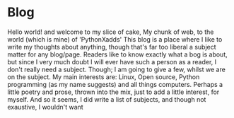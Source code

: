 # Blog

Hello world! and welcome to my slice of cake, My chunk of web, to the world (which is mine) of 'PythonXadds' This blog is a place where I like to write my thoughts about anything, though that's far too liberal a subject matter for any blog/page. Readers like to know exactly what a bog is about, but since I very much doubt I will ever have such a person as a reader, I don't really need a subject. Though; I am going to give a few, whilst we are on the subject. My main interests are: Linux, Open source, Python programming (as my name suggests) and all things computers. Perhaps a little poetry and prose, thrown into the mix, just to add a little interest, for myself. And so it seems, I did write a list of subjects, and though not exaustive, I wouldn't want
